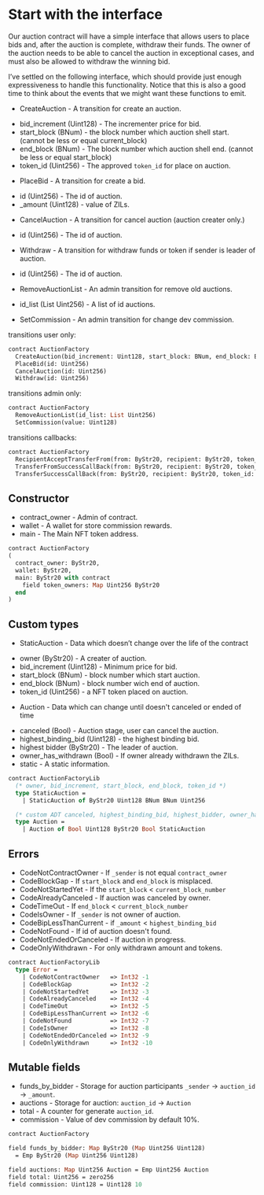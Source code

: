 # Start with the interface

Our auction contract will have a simple interface that allows users to place bids and, after the auction is complete, withdraw their funds. The owner of the auction needs to be able to cancel the auction in exceptional cases, and must also be allowed to withdraw the winning bid.

I’ve settled on the following interface, which should provide just enough expressiveness to handle this functionality. Notice that this is also a good time to think about the events that we might want these functions to emit.

 * CreateAuction - A transition for create an auction.
  - bid_increment (Uint128) - The incrementer price for bid.
  - start_block (BNum) - the block number which auction shell start. (cannot be less or equal current_block)
  - end_block (BNum) - The block number which auction shell end. (cannot be less or equal start_block)
  - token_id (Uint256) - The approved `token_id` for place on auction.
 * PlaceBid - A transition for create a bid.
  - id (Uint256) - The id of auction.
  - _amount (Uint128) - value of ZILs.
 * CancelAuction - A transition for cancel auction (auction creater only.)
  - id (Uint256) - The id of auction.
 * Withdraw - A transition for withdraw funds or token if sender is leader of auction.
  - id (Uint256) - The id of auction.
 * RemoveAuctionList - An admin transition for remove old auctions.
  - id_list (List Uint256) - A list of id auctions.
 * SetCommission - An admin transition for change dev commission.

transitions user only:
```Ocaml
contract AuctionFactory
  CreateAuction(bid_increment: Uint128, start_block: BNum, end_block: BNum, token_id: Uint256)
  PlaceBid(id: Uint256)
  CancelAuction(id: Uint256)
  Withdraw(id: Uint256)
```

transitions admin only:
```Ocaml
contract AuctionFactory
  RemoveAuctionList(id_list: List Uint256)
  SetCommission(value: Uint128)
```

transitions callbacks:
```Ocaml
contract AuctionFactory
  RecipientAcceptTransferFrom(from: ByStr20, recipient: ByStr20, token_id: Uint256)
  TransferFromSuccessCallBack(from: ByStr20, recipient: ByStr20, token_id: Uint256)
  TransferSuccessCallBack(from: ByStr20, recipient: ByStr20, token_id: Uint256)
```

## Constructor

 * contract_owner - Admin of contract.
 * wallet - A wallet for store commission rewards.
 * main - The Main NFT token address.

```Ocaml
contract AuctionFactory
(
  contract_owner: ByStr20,
  wallet: ByStr20,
  main: ByStr20 with contract
    field token_owners: Map Uint256 ByStr20
  end
)
```

## Custom types

 * StaticAuction - Data which doesn’t change over the life of the contract
  - owner (ByStr20) - A creater of auction.
  - bid_increment (Uint128) - Minimum price for bid.
  - start_block (BNum) - block number which start auction.
  - end_block (BNum) - block number wich end of auction.
  - token_id (Uint256) - a NFT token placed on auction.
 * Auction - Data which can change until doesn't canceled or ended of time
  - canceled (Bool) - Auction stage, user can cancel the auction.
  - highest_binding_bid (Uint128) - the highest binding bid.
  - highest bidder (ByStr20) - The leader of auction.
  - owner_has_withdrawn (Bool) - If owner already withdrawn the ZILs.
  - static - A static information.

```Ocaml
contract AuctionFactoryLib
  (* owner, bid_increment, start_block, end_block, token_id *)
  type StaticAuction =
    | StaticAuction of ByStr20 Uint128 BNum BNum Uint256

  (* custom ADT canceled, highest_binding_bid, highest_bidder, owner_has_withdrawn, static *)
  type Auction =
    | Auction of Bool Uint128 ByStr20 Bool StaticAuction
```


## Errors

 * CodeNotContractOwner - If `_sender` is not equal `contract_owner`
 * CodeBlockGap - If `start_block` and `end_block` is misplaced.
 * CodeNotStartedYet - If the `start_block` < `current_block_number`
 * CodeAlreadyCanceled - If auction was canceled by owner.
 * CodeTimeOut - If `end_block` < `current_block_number`
 * CodeIsOwner - If `_sender` is not owner of auction.
 * CodeBipLessThanCurrent - if `_amount` < `highest_binding_bid`
 * CodeNotFound - If id of auction doesn't found.
 * CodeNotEndedOrCanceled - If auction in progress.
 * CodeOnlyWithdrawn - For only withdrawn amount and tokens.

```Ocaml
contract AuctionFactoryLib
  type Error =
    | CodeNotContractOwner   => Int32 -1
    | CodeBlockGap           => Int32 -2
    | CodeNotStartedYet      => Int32 -3
    | CodeAlreadyCanceled    => Int32 -4
    | CodeTimeOut            => Int32 -5
    | CodeBipLessThanCurrent => Int32 -6
    | CodeNotFound           => Int32 -7
    | CodeIsOwner            => Int32 -8
    | CodeNotEndedOrCanceled => Int32 -9
    | CodeOnlyWithdrawn      => Int32 -10
```


## Mutable fields

 * funds_by_bidder - Storage for auction participants `_sender` -> `auction_id` -> `_amount`.
 * auctions - Storage for auction: `auction_id` -> `Auction`
 * total - A counter for generate `auction_id`.
 * commission - Value of dev commission by default 10%.

```Ocaml
contract AuctionFactory

field funds_by_bidder: Map ByStr20 (Map Uint256 Uint128) 
  = Emp ByStr20 (Map Uint256 Uint128)

field auctions: Map Uint256 Auction = Emp Uint256 Auction
field total: Uint256 = zero256
field commission: Uint128 = Uint128 10
```